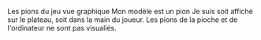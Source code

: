 Les pions du jeu vue graphique
Mon modèle est un pion
Je suis soit affiché sur le plateau, soit dans la main du joueur.
Les pions de la pioche et de l'ordinateur ne sont pas visualiés.